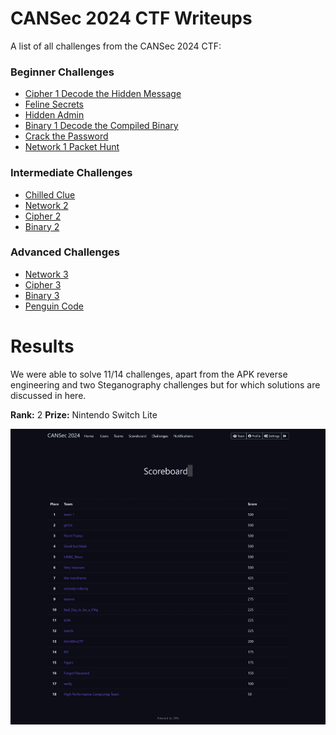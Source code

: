 # CANSec 2024 CTF Writeups

A list of all challenges from the CANSec 2024 CTF:

### Beginner Challenges
- [Cipher 1 Decode the Hidden Message](./beginner/Cipher_1_Decode_the_Hidden_Message)
- [Feline Secrets](./beginner/Feline_Secrets)
- [Hidden Admin](./beginner/Hidden_Admin)
- [Binary 1 Decode the Compiled Binary](./beginner/Binary_1_Decode_the_Compiled_Binary)
- [Crack the Password](./beginner/Crack_the_Password)
- [Network 1 Packet Hunt](./beginner/Network_1_Packet_Hunt)

### Intermediate Challenges
- [Chilled Clue](./intermediate/Chilled_Clue)
- [Network 2](./intermediate/Network_2)
- [Cipher 2](./intermediate/Cipher_2)
- [Binary 2](./intermediate/Binary_2)

### Advanced Challenges
- [Network 3](./advanced/Network_3)
- [Cipher 3](./advanced/Cipher_3)
- [Binary 3](./advanced/Binary_3)
- [Penguin Code](./advanced/Penguin_Code)

# Results
We were able to solve 11/14 challenges, apart from the APK reverse engineering and two Steganography challenges but for which solutions are discussed in here.

**Rank:**  2
**Prize:** Nintendo Switch Lite

![Screen shot of ranking (gh0st) in CANSec CTF 2024](CANSec_2024_CTF_Scoreboard.png "Look for gh0st team rank")
